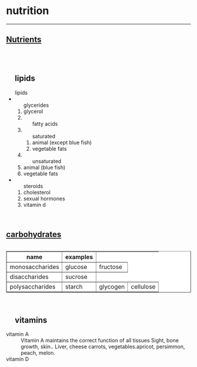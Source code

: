 # nutrition
<!DOCTYPE html>

<html lang="es-ES">

<head>

<meta charset="utf-8">



</head>

<!--<b>...</b> Negrita

<i>...</i> Cursiva

<u>...</u> Subrayado-->

<body>

<hr size="5px" color="black"/>

<u><h2>Nutrients</h2></u><br><br>

<ul><h2>lipids</h2></ul>
<ul>lipids

<li><ol>glycerides</li>
<li>glycerol</li>
<li><ol>fatty acids</li></ol>
<li><ol>saturated</li>
<li>animal (except blue fish)</li>
<li>vegetable fats</li></ol>
<li><ol>unsaturated</li></ol>
<li>animal (blue fish)</li>
<li>vegetable fats</li></ol>
<li><ol>steroids</li>
<li>cholesterol</li>

<li>sexual hormones</li>

<li>vitamin d</li>

</ol>
</ol>
</ul>
<br>



<u><h2>carbohydrates</h2></u>

<table>
<table border="1" bgcolor="white">
  <tr>

<th>name</th>

<th>examples</th>

</tr>

<tr>

<td>monosaccharides</td>

<td>glucose</td>

<td>fructose</td>

</tr>

<tr>

<td>disaccharides</td>

<td>sucrose</td>


</tr>

<tr>

<td>polysaccharides</td>

<td>starch</td>

<td>glycogen</td>

<td>cellulose</td>


</tr>

</table>
<br>

<ul><h2>vitamins</h2></ul>
<dl>
<dt>vitamin A</dt>
<dd>Vitamin A maintains the correct
function of all tissues
Sight, bone growth, skin..
Liver, cheese carrots,
vegetables.apricot, persimmon,
peach, melon.</dd>

<dt>vitamin D</dt>
</dl>

</body>

</html>

